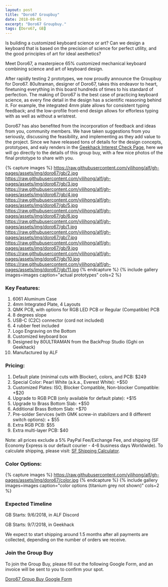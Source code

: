 ```yaml
---
layout: post
title: "Doro67 Groupbuy"
date: 2018-09-05
excerpt: "Doro67 Groupbuy."
tags: [Doro67, GB]
---
```

Is building a customized keyboard science or art? Can we design a keyboard that is based on the precision of science for perfect utility, and the good principles of art for ideal aesthetics?

Meet Doro67, a masterpiece 65% customized mechanical keyboard combining science and art of keyboard design. 

After rapidly testing 2 prototypes, we now proudly announce the Groupbuy for Doro67. 80ultraman, designer of Doro67, takes this endeavor to heart, finetuning everything in this board hundreds of times to his standard of perfection. The making of Doro67 is the best case of practicing keyboard science, as every fine detail in the design has a scientific reasoning behind it. For example, the integrated 4mm plate allows for consistent typing feedback; and the low-profile front-end design allows for efforless typing with as well as without a wristrest.

Doro67 has also benefited from the incorporation of feedback and ideas from you, community members. We have taken suggestions from you seriously, discussing the feasibility, and implementing as they add value to the project. Since we have released tons of details for the design concepts, prototypes, and ealy renders in the [Geekhack Interest Check Page](https://geekhack.org/index.php?topic=96935.0), here we will go directly to the details of this group buy, with a few nice photos of the final prototype to share with you.

{% capture images %}
    https://raw.githubusercontent.com/yilihong/alf/gh-pages/assets/img/doro67/gb/2.jpg
    https://raw.githubusercontent.com/yilihong/alf/gh-pages/assets/img/doro67/gb/3.jpg
    https://raw.githubusercontent.com/yilihong/alf/gh-pages/assets/img/doro67/gb/4.jpg
    https://raw.githubusercontent.com/yilihong/alf/gh-pages/assets/img/doro67/gb/5.jpg
    https://raw.githubusercontent.com/yilihong/alf/gh-pages/assets/img/doro67/gb/6.jpg
    https://raw.githubusercontent.com/yilihong/alf/gh-pages/assets/img/doro67/gb/1.jpg
    https://raw.githubusercontent.com/yilihong/alf/gh-pages/assets/img/doro67/gb/7.jpg
    https://raw.githubusercontent.com/yilihong/alf/gh-pages/assets/img/doro67/gb/9.jpg
    https://raw.githubusercontent.com/yilihong/alf/gh-pages/assets/img/doro67/gb/10.jpg
    https://raw.githubusercontent.com/yilihong/alf/gh-pages/assets/img/doro67/gb/11.jpg
{% endcapture %}
{% include gallery images=images caption="actual prototypes" cols=2 %}

### Key Features:
1. 6061 Aluminum Case
2. 4mm Integrated Plate, 4 Layouts
3. QMK PCB, with options for RGB LED PCB or Regular (Compatible) PCB
4. 8 degrees slope
5. USB-C (C2C) connector (cord not included)
6. 4 rubber feet included
7. Logo Engraving on the Bottom
8. Customized keyboard box
9. Designed by 80ULTRAMAN from the BackProp Studio (Gghi on Geekhack)
10. Manufactured by ALF

### Pricing:
1. Default plate (minimal cuts with Blocker), colors, and PCB: $249 
2. Special Color: Pearl White (a.k.a., Everest White): +$50
3. Customized Plates: ISO, Blocker Compatible, Non-blocker Compatible: +$20
4. Upgrade to RGB PCB (only available for default plate): +$15
4. Upgrade to Brass Bottom Slab: +$50
5. Additional Brass Bottom Slab: +$70
6. Pre-solder Services (with GMK screw-in stabilizers and 8 different switch options): + $55
7. Extra RGB PCB: $55
8. Extra multi-layer PCB: $40

Note: all prices exclude a 5% PayPal Fee/Exchange Fee, and shipping (SF Economy Express is our default courier - 4-6 business days Worldwide). To calculate shipping, please visit: [SF Shipping Calculator](http://www.sf-express.com/sg/en/dynamic_function/price/).

### Color Options:
{% capture images %}
    https://raw.githubusercontent.com/yilihong/alf/gh-pages/assets/img/doro67/color.jpg
{% endcapture %}
{% include gallery images=images caption="color options (titanium grey not shown)" cols=2 %}

### Expected Timeline

GB Starts: 9/6/2018, in ALF Discord

GB Starts: 9/7/2018, in Geekhack

We expect to start shipping around 1.5 months after all payments are collected, depending on the number of orders we receive.

### Join the Group Buy
To join the Group Buy, please fill out the following Google Form, and an invoice will be sent to you to confirm your spot.

[Doro67 Group Buy Google Form](https://docs.google.com/forms/d/1QOcE7tS04n_0Nf8khypgvo0_4ZLvzFL0mRSoB_4puv0)




